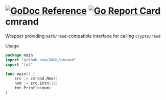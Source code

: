 [![GoDoc Reference](https://godoc.org/github.com/XANi/cmrand?status.svg)](http://godoc.org/github.com/XANi/cmrand)
[![Go Report Card](https://goreportcard.com/badge/github.com/XANi/cmrand)](https://goreportcard.com/report/github.com/XANi/cmrand)
cmrand
=========

Wrapper providing `math/rand`-compatible interface for calling `crypto/rand`

Usage


```go
package main
import "github.com/XANi/cmrand"
import "fmt"

func main() {
	src := cmrand.New()
	num := src.Intn(12)
	fmt.Println(num)
}
```

 